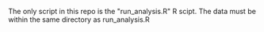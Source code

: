 The only script in this repo is the "run_analysis.R" R scipt.
The data must be within the same directory as run_analysis.R